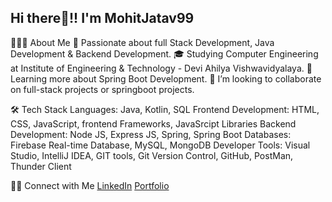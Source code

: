 ## Hi there👋!! I'm MohitJatav99 

👨🏻‍💻  About Me
👀  Passionate about full Stack Development, Java Development & Backend Development.
🎓  Studying Computer Engineering at Institute of Engineering & Technology - Devi Ahilya Vishwavidyalaya.
🌱  Learning more about Spring Boot Development.
💞  I’m looking to collaborate on full-stack projects or springboot projects.

🛠  Tech Stack
Languages: Java, Kotlin, SQL
Frontend Development: HTML, CSS, JavaScript, frontend Frameworks, JavaSrcipt Libraries
Backend Development: Node JS, Express JS, Spring, Spring Boot
Databases: Firebase Real-time Database, MySQL, MongoDB
Developer Tools: Visual Studio, IntelliJ IDEA, GIT tools, Git Version Control, GitHub, PostMan, Thunder Client

🤝🏻  Connect with Me
[LinkedIn](https://www.linkedin.com/in/mohit-jatav-6819a0260/)
[Portfolio](https://mohit-portfolio-teal.vercel.app/)
